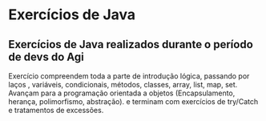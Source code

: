 # Exercícios de Java 
## Exercícios de Java realizados durante o período de devs do Agi

Exercício compreendem toda a parte de introdução lógica, passando por laços , variáveis, condicionais, métodos, classes, array, list, map, set.
Avançam para a programação orientada a objetos (Encapsulamento, herança, polimorfismo, abstração).
e terminam com exercícios de try/Catch e tratamentos de excessões. 
